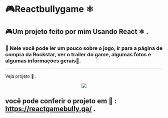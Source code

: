 # 🎮Reactbullygame ⚛️

## 🎮Um projeto feito por mim Usando React ⚛️ . 

### 📒 Nele você pode ler um pouco sobre o jogo, ir para a página de compra da Rockstar,  ver o trailer do game, algumas fotos e algumas informações gerais📘.

<hr>
Veja projeto 📸 . 

<p align="center">
    
  <img width="" height="" src="https://user-images.githubusercontent.com/69609443/154167201-3a67cc08-23f1-44aa-8514-1de6d36ed333.png">
</p>

## você pode conferir o projeto em 🔗 : https://reactgamebully.ga/ .
